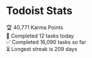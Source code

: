 
# Todoist Stats

<!-- TODO-IST:START -->
🏆  40,771 Karma Points           
🌸  Completed 12 tasks today           
✅  Completed 16,090 tasks so far           
⏳  Longest streak is 209 days
<!-- TODO-IST:END -->
